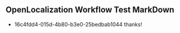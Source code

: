 ## OpenLocalization Workflow Test MarkDown
* 16c4fdd4-015d-4b80-b3e0-25bedbab1044 thanks!

<!--HONumber=Jul16_HO2-->


